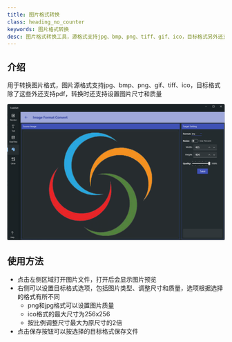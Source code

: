 ```yaml
---
title: 图片格式转换
class: heading_no_counter
keywords: 图片格式转换
desc: 图片格式转换工具，源格式支持jpg、bmp、png、tiff、gif、ico，目标格式另外还支持pdf
---
```


## 介绍

用于转换图片格式，图片源格式支持jpg、bmp、png、gif、tiff、ico，目标格式除了这些外还支持pdf，转换时还支持设置图片尺寸和质量

![](../../assets/images/ToolsSet/TSMImgFormat.png)

## 使用方法

* 点击左侧区域打开图片文件，打开后会显示图片预览
* 右侧可以设置目标格式选项，包括图片类型、调整尺寸和质量，选项根据选择的格式有所不同
  * png和jpg格式可以设置图片质量
  * ico格式的最大尺寸为256x256
  * 按比例调整尺寸最大为原尺寸的2倍
* 点击保存按钮可以按选择的目标格式保存文件
  